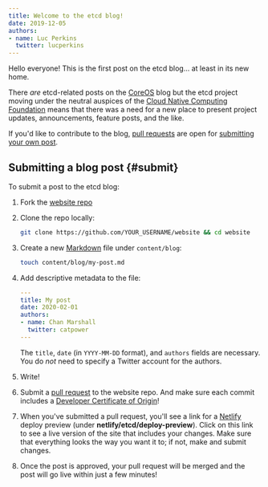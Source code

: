 ```yaml
---
title: Welcome to the etcd blog!
date: 2019-12-05
authors:
- name: Luc Perkins
  twitter: lucperkins
---
```


Hello everyone! This is the first post on the etcd blog... at least in its new home.

<!--more-->

There *are* etcd-related posts on the [CoreOS](https://coreos.com/blog/etcd) blog but the etcd project moving under the neutral auspices of the [Cloud Native Computing Foundation](https://cncf.io) means that there was a need for a new place to present project updates, announcements, feature posts, and the like.

If you'd like to contribute to the blog, [pull requests](https://github.com/etcd/website/pulls) are open for [submitting your own post](#submit).

## Submitting a blog post {#submit}

To submit a post to the etcd blog:

1. Fork the [website repo](https://github.com/etcd-io/website)
1. Clone the repo locally:

    ```bash
    git clone https://github.com/YOUR_USERNAME/website && cd website
    ```

1. Create a new [Markdown](https://www.markdownguide.org) file under `content/blog`:

    ```bash
    touch content/blog/my-post.md
    ```

1. Add descriptive metadata to the file:

    ```yaml
    ---
    title: My post
    date: 2020-02-01
    authors:
    - name: Chan Marshall
      twitter: catpower
    ---
    ```

    The `title`, `date` (in `YYYY-MM-DD` format), and `authors` fields are necessary. You do *not* need to specify a Twitter account for the authors.

1. Write!

1. Submit a [pull request](https://help.github.com/en/github/collaborating-with-issues-and-pull-requests/about-pull-requests) to the website repo. And make sure each commit includes a [Developer Certificate of Origin](https://github.com/probot/dco)!

1. When you've submitted a pull request, you'll see a link for a [Netlify](https://netlify.com) deploy preview (under **netlify/etcd/deploy-preview**). Click on this link to see a live version of the site that includes your changes. Make sure that everything looks the way you want it to; if not, make and submit changes.

1. Once the post is approved, your pull request will be merged and the post will go live within just a few minutes!
